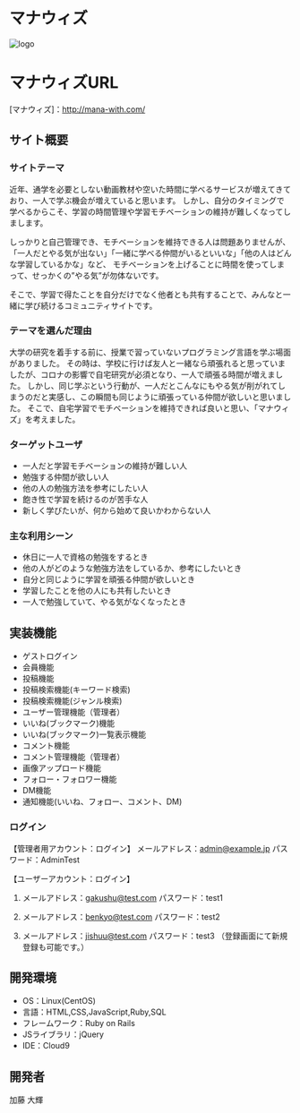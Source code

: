 # マナウィズ
![logo](https://user-images.githubusercontent.com/106213752/211083446-d8daf085-07e0-453b-b4c0-4c5fda6fa9c1.png)

# マナウィズURL
[マナウィズ]：http://mana-with.com/

## サイト概要
### サイトテーマ
近年、通学を必要としない動画教材や空いた時間に学べるサービスが増えてきており、一人で学ぶ機会が増えていると思います。
しかし、自分のタイミングで学べるからこそ、学習の時間管理や学習モチベーションの維持が難しくなってしまします。

しっかりと自己管理でき、モチベーションを維持できる人は問題ありませんが、
「一人だとやる気が出ない」「一緒に学べる仲間がいるといいな」「他の人はどんな学習しているかな」など、
モチベーションを上げることに時間を使ってしまって、せっかくの”やる気”が勿体ないです。

そこで、学習で得たことを自分だけでなく他者とも共有することで、みんなと一緒に学び続けるコミュニティサイトです。

### テーマを選んだ理由
大学の研究を着手する前に、授業で習っていないプログラミング言語を学ぶ場面がありました。
その時は、学校に行けば友人と一緒なら頑張れると思っていましたが、コロナの影響で自宅研究が必須となり、一人で頑張る時間が増えました。
しかし、同じ学ぶという行動が、一人だとこんなにもやる気が削がれてしまうのだと実感し、この瞬間も同じように頑張っている仲間が欲しいと思いました。
そこで、自宅学習でモチベーションを維持できれば良いと思い、「マナウィズ」を考えました。

### ターゲットユーザ
- 一人だと学習モチベーションの維持が難しい人
- 勉強する仲間が欲しい人
- 他の人の勉強方法を参考にしたい人
- 飽き性で学習を続けるのが苦手な人
- 新しく学びたいが、何から始めて良いかわからない人

### 主な利用シーン
- 休日に一人で資格の勉強をするとき
- 他の人がどのような勉強方法をしているか、参考にしたいとき
- 自分と同じように学習を頑張る仲間が欲しいとき
- 学習したことを他の人にも共有したいとき
- 一人で勉強していて、やる気がなくなったとき

## 実装機能 
- ゲストログイン
- 会員機能
- 投稿機能
- 投稿検索機能(キーワード検索)
- 投稿検索機能(ジャンル検索)
- ユーザー管理機能（管理者）
- いいね(ブックマーク)機能
- いいね(ブックマーク)一覧表示機能
- コメント機能
- コメント管理機能（管理者）
- 画像アップロード機能
- フォロー・フォロワー機能
- DM機能
- 通知機能(いいね、フォロー、コメント、DM)

### ログイン
【管理者用アカウント：ログイン】
メールアドレス：admin@example.jp
パスワード：AdminTest

【ユーザーアカウント：ログイン】
1. メールアドレス：gakushu@test.com
   パスワード：test1

2. メールアドレス：benkyo@test.com
   パスワード：test2

3. メールアドレス：jishuu@test.com
   パスワード：test3
（登録画面にて新規登録も可能です。）

## 開発環境
- OS：Linux(CentOS)
- 言語：HTML,CSS,JavaScript,Ruby,SQL
- フレームワーク：Ruby on Rails
- JSライブラリ：jQuery
- IDE：Cloud9

## 開発者
加藤 大輝